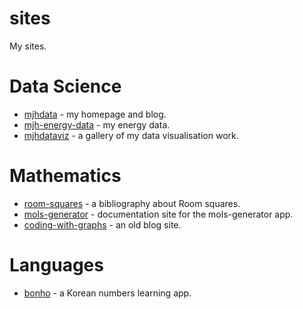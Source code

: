 # sites

My sites.

# Data Science

- [mjhdata](https://mjhdata.netlify.app/) - my homepage and blog.
- [mjh-energy-data](https://mjh-energy-data.netlify.app/) - my energy data.
- [mjhdataviz](https://mjhdataviz.netlify.app/) - a gallery of my data visualisation work.

# Mathematics

- [room-squares](https://room-squares.netlify.app/) - a bibliography about Room squares.
- [mols-generator](https://mols-generator.netlify.app/) - documentation site for the mols-generator app.
- [coding-with-graphs](https://coding-with-graphs.netlify.app/) - an old blog site.
 
# Languages

- [bonho](https://bonho.netlify.app/) - a Korean numbers learning app.

